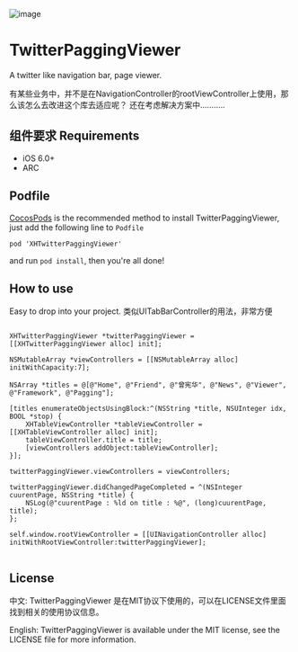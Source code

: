 ![image](https://github.com/xhzengAIB/LearnEnglish/raw/master/Screenshots/XHTwitterPaggingViewer.gif)

TwitterPaggingViewer
====================

A twitter like navigation bar, page viewer.

有某些业务中，并不是在NavigationController的rootViewController上使用，那么该怎么去改进这个库去适应呢？
还在考虑解决方案中...........

## 组件要求                                        Requirements

* iOS 6.0+ 
* ARC

## Podfile

[CocosPods](http://cocosPods.org) is the recommended method to install TwitterPaggingViewer, just add the following line to `Podfile`

```
pod 'XHTwitterPaggingViewer'
```

and run `pod install`, then you're all done!


## How to use
Easy to drop into your project. 类似UITabBarController的用法，非常方便                                   
```objc

XHTwitterPaggingViewer *twitterPaggingViewer = [[XHTwitterPaggingViewer alloc] init];

NSMutableArray *viewControllers = [[NSMutableArray alloc] initWithCapacity:7];
    
NSArray *titles = @[@"Home", @"Friend", @"曾宪华", @"News", @"Viewer", @"Framework", @"Pagging"];

[titles enumerateObjectsUsingBlock:^(NSString *title, NSUInteger idx, BOOL *stop) {
    XHTableViewController *tableViewController = [[XHTableViewController alloc] init];
    tableViewController.title = title;
    [viewControllers addObject:tableViewController];
}];
    
twitterPaggingViewer.viewControllers = viewControllers;

twitterPaggingViewer.didChangedPageCompleted = ^(NSInteger cuurentPage, NSString *title) {
    NSLog(@"cuurentPage : %ld on title : %@", (long)cuurentPage, title);
};
    
self.window.rootViewController = [[UINavigationController alloc] initWithRootViewController:twitterPaggingViewer];


```

## License

中文: TwitterPaggingViewer 是在MIT协议下使用的，可以在LICENSE文件里面找到相关的使用协议信息。

English: TwitterPaggingViewer is available under the MIT license, see the LICENSE file for more information.     
